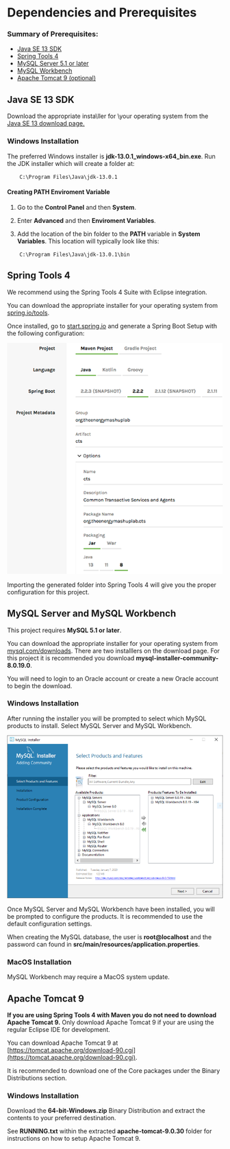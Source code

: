 Dependencies and Prerequisites
================================

### Summary of Prerequisites: 
* [Java SE 13 SDK](#java-se)
* [Spring Tools 4](#spring-tools-4)
* [MySQL Server 5.1 or later](#mysql)
* [MySQL Workbench](#mysql)
* [Apache Tomcat 9 \(optional\)](#apache-tomcat)


<a id="java-se"></a>Java SE 13 SDK  
--------------------
Download the appropriate insta\ller for \your operating system from the [Java SE 13 download page.](https://www.oracle.com/java/technologies/javase/jdk13-archive-downloads.html#license-lightbox)

### Windows Installation 

The preferred Windows installer is **jdk-13.0.1_windows-x64_bin.exe**.
Run the JDK installer which will create a folder at:
```
    C:\Program Files\Java\jdk-13.0.1
```

#### Creating PATH Enviroment Variable 

1. Go to the **Control Panel** and then **System**.

2. Enter **Advanced** and then **Enviroment Variables**.

3. Add the location of the bin folder to the **PATH** variable in **System Variables**. This location will typically look like this:
```
    C:\Program Files\Java\jdk-13.0.1\bin

```

<a id="spring-tools-4"></a>Spring Tools 4
--------------------
We recommend using the Spring Tools 4 Suite with Eclipse integration.

You can download the appropriate installer for your operating system from [spring.io/tools](https://spring.io/tools).

Once installed, go to [start.spring.io](https://start.spring.io/) and generate a Spring Boot Setup with the following configuration:

![Spring Boot Setup Configuration](pictures/SpringBootSetup20191210.png)

Importing the generated folder into Spring Tools 4 will give you the proper configuration for this project.

<a id="mysql"></a>MySQL Server and MySQL Workbench
---------------------
This project requires **MySQL 5.1 or later**. 

You can download the appropriate installer for your operating system from [mysql.com/downloads](https://dev.mysql.com/downloads/installer/). There are two installlers on the download page. For this project it is recommended you download **mysql-installer-community-8.0.19.0**.

You will need to login to an Oracle account or create a new Oracle account to begin the download. 

### Windows Installation 
After running the installer you will be prompted to select which MySQL products to install. Select MySQL Server and MySQL Workbench. 

![MySQL Installation Product Selection](pictures/mysql_installation.PNG)

Once MySQL Server and MySQL Workbench have been installed, you will be prompted to configure the products. It is recommended to use the default configuration settings. 

When creating the MySQL database, the user is **root@localhost** and the password can found in **src/main/resources/application.properties**.

### MacOS Installation

MySQL Workbench may require a MacOS system update. 

<a id="apache-tomcat"></a>Apache Tomcat 9
----------------------
**If you are using Spring Tools 4 with Maven you do not need to download Apache Tomcat 9.** 
Only download Apache Tomcat 9 if your are using the regular Eclipse IDE for development.

You can download Apache Tomcat 9 at [https://tomcat.apache.org/download-90.cgi](https://tomcat.apache.org/download-90.cgi).

It is recommended to download one of the Core packages under the Binary Distributions section. 

### Windows Installation 
Download the **64-bit-Windows.zip** Binary Distribution and extract the contents to your preferred destination. 

See **RUNNING.txt** within the extracted **apache-tomcat-9.0.30** folder for instructions on how to setup Apache Tomcat 9. 